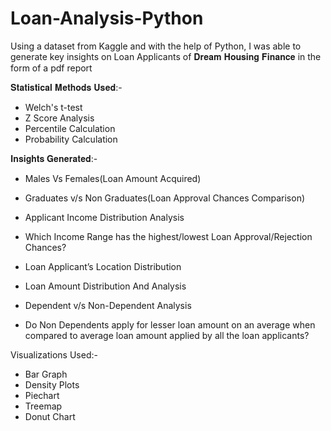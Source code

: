 # Loan-Analysis-Python

Using a dataset from Kaggle and with the help of Python, I was able to generate key insights on Loan Applicants of 𝐃𝐫𝐞𝐚𝐦 𝐇𝐨𝐮𝐬𝐢𝐧𝐠 𝐅𝐢𝐧𝐚𝐧𝐜𝐞 in the form of a pdf report

𝐒𝐭𝐚𝐭𝐢𝐬𝐭𝐢𝐜𝐚𝐥 𝐌𝐞𝐭𝐡𝐨𝐝𝐬 𝐔𝐬𝐞𝐝:-
- Welch's t-test
- Z Score Analysis
- Percentile Calculation
- Probability Calculation

𝐈𝐧𝐬𝐢𝐠𝐡𝐭𝐬 𝐆𝐞𝐧𝐞𝐫𝐚𝐭𝐞𝐝:-
- Males Vs Females(Loan Amount Acquired)
-  Graduates v/s Non Graduates(Loan Approval Chances Comparison)
- Applicant Income Distribution Analysis

- Which Income Range has the highest/lowest Loan Approval/Rejection Chances? 
- Loan Applicant’s Location Distribution 
-  Loan Amount Distribution And Analysis

- Dependent v/s Non-Dependent Analysis 
- Do Non Dependents apply for lesser loan amount on an average when compared to average loan amount applied by all the loan applicants?

Visualizations Used:-
- Bar Graph
- Density Plots
- Piechart
- Treemap
- Donut Chart

